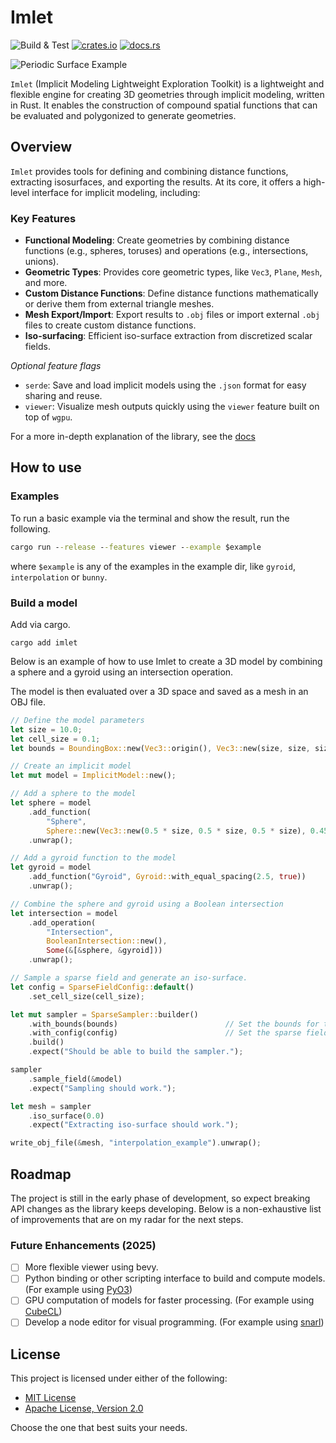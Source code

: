  # Imlet

![Build & Test](https://github.com/joelhi/implicit-rs/actions/workflows/rust.yml/badge.svg)
[![crates.io](https://img.shields.io/crates/v/imlet.svg)](https://crates.io/crates/imlet)
[![docs.rs](https://img.shields.io/docsrs/imlet)](https://docs.rs/imlet)

![Periodic Surface Example](media/examples.png)

 `Imlet` (Implicit Modeling Lightweight Exploration Toolkit) is a lightweight and flexible engine for creating 3D geometries through implicit modeling, written in Rust.
 It enables the construction of compound spatial functions that can be evaluated and polygonized to generate geometries.

 ## Overview

 `Imlet` provides tools for defining and combining distance functions, extracting isosurfaces, and exporting the results. At its core, it offers a high-level interface for implicit modeling, including:

 ### Key Features

 - **Functional Modeling**: Create geometries by combining distance functions (e.g., spheres, toruses) and operations (e.g., intersections, unions).
 - **Geometric Types**: Provides core geometric types, like `Vec3`, `Plane`, `Mesh`, and more.
 - **Custom Distance Functions**: Define distance functions mathematically or derive them from external triangle meshes.
 - **Mesh Export/Import**: Export results to `.obj` files or import external `.obj` files to create custom distance functions.
 - **Iso-surfacing**: Efficient iso-surface extraction from discretized scalar fields.

 *Optional feature flags*
 - `serde`: Save and load implicit models using the `.json` format for easy sharing and reuse.
 - `viewer`: Visualize mesh outputs quickly using the `viewer` feature built on top of `wgpu`.

 For a more in-depth explanation of the library, see the [docs](https://docs.rs/imlet)

## How to use

### Examples

To run a basic example via the terminal and show the result, run the following.

```cmd
cargo run --release --features viewer --example $example
```

where `$example` is any of the examples in the example dir, like `gyroid`, `interpolation` or `bunny`.

### Build a model

Add via cargo.

```
cargo add imlet
```
 
Below is an example of how to use Imlet to create a 3D model by combining a sphere and a gyroid using an intersection operation.

The model is then evaluated over a 3D space and saved as a mesh in an OBJ file.

 ```rust
 // Define the model parameters
 let size = 10.0;
 let cell_size = 0.1;
 let bounds = BoundingBox::new(Vec3::origin(), Vec3::new(size, size, size));

 // Create an implicit model
 let mut model = ImplicitModel::new();

 // Add a sphere to the model
 let sphere = model
     .add_function(
         "Sphere",
         Sphere::new(Vec3::new(0.5 * size, 0.5 * size, 0.5 * size), 0.45 * size))
     .unwrap();

 // Add a gyroid function to the model
 let gyroid = model
     .add_function("Gyroid", Gyroid::with_equal_spacing(2.5, true))
     .unwrap();

 // Combine the sphere and gyroid using a Boolean intersection
 let intersection = model
     .add_operation(
         "Intersection",
         BooleanIntersection::new(),
         Some(&[&sphere, &gyroid]))
     .unwrap();

 // Sample a sparse field and generate an iso-surface.
 let config = SparseFieldConfig::default()
     .set_cell_size(cell_size);

 let mut sampler = SparseSampler::builder()
     .with_bounds(bounds)                        // Set the bounds for the sampling.
     .with_config(config)                        // Set the sparse field parameters.
     .build()
     .expect("Should be able to build the sampler.");

 sampler
     .sample_field(&model)
     .expect("Sampling should work.");

 let mesh = sampler
     .iso_surface(0.0)
     .expect("Extracting iso-surface should work.");

 write_obj_file(&mesh, "interpolation_example").unwrap();

 ```

## Roadmap

The project is still in the early phase of development, so expect breaking API changes as the library keeps developing. 
Below is a non-exhaustive list of improvements that are on my radar for the next steps.

### Future Enhancements (2025)
- [ ] More flexible viewer using bevy.
- [ ] Python binding or other scripting interface to build and compute models. (For example using [PyO3](https://github.com/PyO3/pyo3))
- [ ] GPU computation of models for faster processing. (For example using [CubeCL](https://github.com/tracel-ai/cubecl))
- [ ] Develop a node editor for visual programming. (For example using [snarl](https://github.com/zakarumych/egui-snarl))

## License

This project is licensed under either of the following:

- [MIT License](LICENSE-MIT) 
- [Apache License, Version 2.0](LICENSE-APACHE)

Choose the one that best suits your needs.